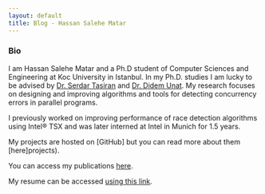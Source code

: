```yaml
---
layout: default
title: Blog - Hassan Salehe Matar
---
```


### Bio

I am Hassan Salehe Matar and a Ph.D student of Computer Sciences and 
Engineering at Koc University in Istanbul. In my Ph.D. studies I am 
lucky to be advised by [Dr. Serdar Tasiran](https://home.ku.edu.tr/~stasiran/) 
and [Dr. Didem Unat](https://home.ku.edu.tr/~dunat/).  My research focuses 
on designing and improving algorithms and tools for detecting concurrency 
errors in parallel programs.

I previously worked on improving performance of race detection algorithms 
using Intel® TSX and was later interned at Intel in Munich for 1.5 years.

My projects are hosted on [GitHub] but you can read more about them [here]projects).

You can access my publications [here](publications).

My resume can be accessed [using this link](cv).


